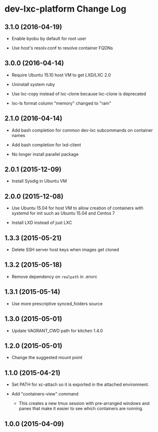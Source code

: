 # dev-lxc-platform Change Log

## 3.1.0 (2016-04-19)

* Enable byobu by default for root user

* Use host's resolv.conf to resolve container FQDNs

## 3.0.0 (2016-04-14)

* Require Ubuntu 15.10 host VM to get LXD/LXC 2.0

* Uninstall system ruby

* Use lxc-copy instead of lxc-clone because lxc-clone is deprecated

* lxc-ls format column "memory" changed to "ram"

## 2.1.0 (2016-04-14)

* Add bash completion for common dev-lxc subcommands on container names

* Add bash completion for lxd-client

* No longer install parallel package

## 2.0.1 (2015-12-09)

* Install Sysdig in Ubuntu VM

## 2.0.0 (2015-12-08)

* Use Ubuntu 15.04 for host VM to allow creation of containers with systemd for init
  such as Ubuntu 15.04 and Centos 7

* Install LXD instead of just LXC

## 1.3.3 (2015-05-21)

* Delete SSH server host keys when images get cloned

## 1.3.2 (2015-05-18)

* Remove dependency on `realpath` in .envrc

## 1.3.1 (2015-05-14)

* Use more prescriptive synced_folders source

## 1.3.0 (2015-05-01)

* Update VAGRANT_CWD path for kitchen 1.4.0

## 1.2.0 (2015-05-01)

* Change the suggested mount point

## 1.1.0 (2015-04-21)

* Set PATH for xc-attach so it is exported in the attached environment.

* Add "containers-view" command
  * This creates a new tmux session with pre-arranged windows and panes
    that make it easier to see which containers are running.

## 1.0.0 (2015-04-09)

